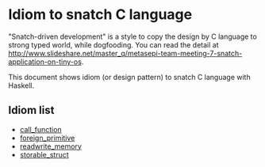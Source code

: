 Idiom to snatch C language
==========================

"Snatch-driven development" is a style to copy the design by C language to strong typed world,
while dogfooding.
You can read the detail at http://www.slideshare.net/master_q/metasepi-team-meeting-7-snatch-application-on-tiny-os.

This document shows idiom (or design pattern) to snatch C language with Haskell.

## Idiom list

* [call_function](call_function/index.md)
* [foreign_primitive](foreign_primitive/index.md)
* [readwrite_memory](readwrite_memory/index.md)
* [storable_struct](storable_struct/index.md)
